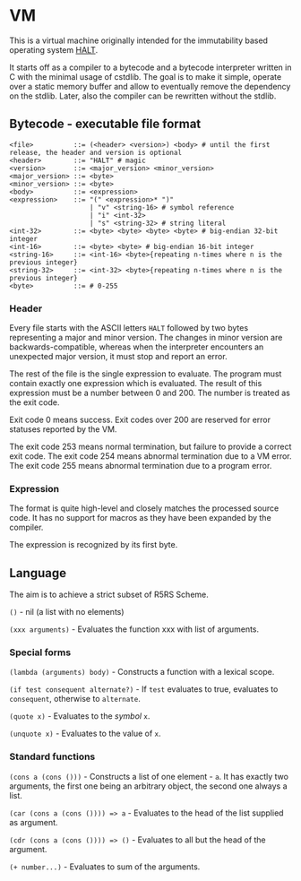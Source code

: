 # VM

This is a virtual machine originally intended for the immutability based operating system [HALT](https://github.com/augustl/halt).

It starts off as a compiler to a bytecode and a bytecode interpreter written in C with the minimal usage of
cstdlib. The goal is to make it simple, operate over a static memory buffer and allow to eventually remove the
dependency on the stdlib. Later, also the compiler can be rewritten without the stdlib.

## Bytecode - executable file format

    <file>          ::= (<header> <version>) <body> # until the first release, the header and version is optional
    <header>        ::= "HALT" # magic
    <version>       ::= <major_version> <minor_version>
    <major_version> ::= <byte>
    <minor_version> ::= <byte>
    <body>          ::= <expression>
    <expression>    ::= "(" <expression>* ")"
                        | "v" <string-16> # symbol reference
                        | "i" <int-32>
                        | "s" <string-32> # string literal
    <int-32>        ::= <byte> <byte> <byte> <byte> # big-endian 32-bit integer
    <int-16>        ::= <byte> <byte> # big-endian 16-bit integer
    <string-16>     ::= <int-16> <byte>{repeating n-times where n is the previous integer}
    <string-32>     ::= <int-32> <byte>{repeating n-times where n is the previous integer}
    <byte>          ::= # 0-255

### Header

Every file starts with the ASCII letters `HALT` followed by two bytes representing a major and minor version. The
changes in minor version are backwards-compatible, whereas when the interpreter encounters an unexpected major version,
it must stop and report an error.

The rest of the file is the single expression to evaluate. The program must contain exactly one expression which is
evaluated. The result of this expression must be a number between 0 and 200. The number is treated as the exit code.

Exit code 0 means success. Exit codes over 200 are reserved for error statuses reported by the VM.

The exit code 253 means normal termination, but failure to provide a correct exit code.
The exit code 254 means abnormal termination due to a VM error.
The exit code 255 means abnormal termination due to a program error.

### Expression

The format is quite high-level and closely matches the processed source code. It has no support for macros as they have
been expanded by the compiler.

The expression is recognized by its first byte.

## Language

The aim is to achieve a strict subset of R5RS Scheme.

`()` - nil (a list with no elements)

`(xxx arguments)` - Evaluates the function xxx with list of arguments.

### Special forms

`(lambda (arguments) body)` - Constructs a function with a lexical scope.

`(if test consequent alternate?)` - If `test` evaluates to true, evaluates to `consequent`, otherwise to `alternate`.

`(quote x)` - Evaluates to the _symbol_ `x`.

`(unquote x)` - Evaluates to the value of `x`.

### Standard functions

`(cons a (cons ()))` - Constructs a list of one element - `a`.
                       It has exactly two arguments, the first one being an arbitrary object, the second one always
                       a list.

`(car (cons a (cons ()))) => a`  - Evaluates to the head of the list supplied as argument.

`(cdr (cons a (cons ()))) => ()` - Evaluates to all but the head of the argument.

`(+ number...)` - Evaluates to sum of the arguments.
